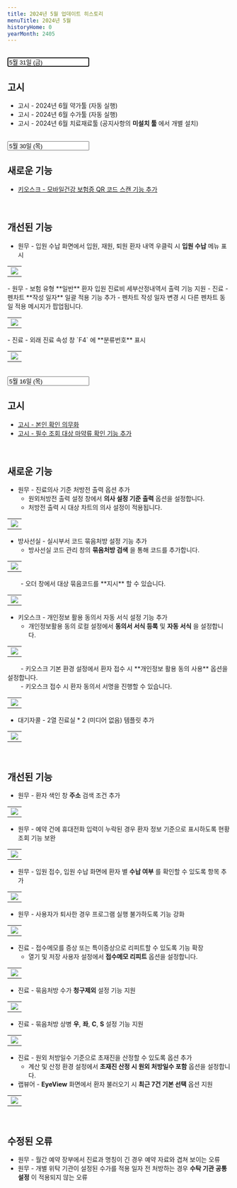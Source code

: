 ```yaml
---
title: 2024년 5월 업데이트 히스토리
menuTitle: 2024년 5월
historyHome: 0
yearMonth: 2405
---
```


<br>

<input type="text" name="t" id="title-input" value="5월 31일 (금)" autofocus readonly>

<br>

## 고시

- 고시 - 2024년 6월 약가툴 (자동 실행)
- 고시 - 2024년 6월 수가툴 (자동 실행)
- 고시 - 2024년 6월 치료재료툴 (공지사항의 **미설치 툴** 에서 개별 설치)

<br>

<input type="text" name="t" id="title-input" value="5월 30일 (목)" autofocus readonly>

<br>

## 새로운 기능

- [키오스크 - 모바일건강 보험증 QR 코드 스캔 기능 추가](/docs/main13/sub24/page9)

<br>

## 개선된 기능

- 원무 - 입원 수납 화면에서 입원, 재원, 퇴원 환자 내역 우클릭 시 **입원 수납** 메뉴 표시
<table class="imgBox">
    <td class="imgBox">
        <a href="/images{{page.url}}/15.png" target="_blank">
            <img class="minCenter" src="/images{{page.url}}/15.png">
        </a>
    </td>
</table>
- 원무 - 보험 유형 **일반** 환자 입원 진료비 세부산정내역서 출력 기능 지원
- 진료 - 펜차트 **작성 일자** 일괄 적용 기능 추가
    - 펜차트 작성 일자 변경 시 다른 펜차트 동일 적용 메시지가 팝업됩니다.
<table class="imgBox">
    <td class="imgBox">
        <a href="/images{{page.url}}/16.png" target="_blank">
            <img class="minCenter" src="/images{{page.url}}/16.png">
        </a>
    </td>
</table>
- 진료 - 외래 진료 속성 창 `F4` 에 **분류번호** 표시
<table class="imgBox">
    <td class="imgBox">
        <a href="/images{{page.url}}/17.png" target="_blank">
            <img class="minCenter" src="/images{{page.url}}/17.png">
        </a>
    </td>
</table>

<br>

<input type="text" name="t" id="title-input" value="5월 16일 (목)" autofocus readonly>

<br>

## 고시

- [고시 - 본인 확인 의무화](/docs/main13/sub24/page9)
- [고시 - 필수 조회 대상 마약류 확인 기능 추가](/docs/main13/sub24/page8)

<br>

## 새로운 기능

- 원무 - 진료의사 기준 처방전 출력 옵션 추가
    - 원외처방전 출력 설정 창에서 **의사 설정 기준 출력** 옵션을 설정합니다.
    - 처방전 출력 시 대상 차트의 의사 설정이 적용됩니다.
<table class="imgBox">
    <td class="imgBox">
        <a href="/images{{page.url}}/1.png" target="_blank">
            <img class="minCenter" src="/images{{page.url}}/1.png">
        </a>
    </td>
</table>

- 방사선실 - 실시부서 코드 묶음처방 설정 기능 추가
    - 방사선실 코드 관리 창의 **묶음처방 검색** 을 통해 코드를 추가합니다.
<table class="imgBox">
    <td class="imgBox">
        <a href="/images{{page.url}}/2.png" target="_blank">
            <img class="minCenter" src="/images{{page.url}}/2.png">
        </a>
    </td>
</table>
<span style="color:#696868; padding-left: 30px;"></span>
    - 오더 창에서 대상 묶음코드를 **지시** 할 수 있습니다.
<table class="imgBox">
    <td class="imgBox">
        <a href="/images{{page.url}}/3.png" target="_blank">
            <img class="minCenter" src="/images{{page.url}}/3.png">
        </a>
    </td>
</table>

- 키오스크 - 개인정보 활용 동의서 자동 서식 설정 기능 추가
    - 개인정보활용 동의 로컬 설정에서 **동의서 서식 등록** 및 **자동 서식** 을 설정합니다.
<table class="imgBox">
    <td class="imgBox">
        <a href="/images{{page.url}}/4.png" target="_blank">
            <img class="minCenter" src="/images{{page.url}}/4.png">
        </a>
    </td>
</table>
<span style="color:#696868; padding-left: 30px;"></span>
    - 키오스크 기본 환경 설정에서 환자 접수 시 **개인정보 활용 동의 사용** 옵션을 설정합니다.
<br><span style="color:#696868; padding-left: 30px;"></span>
    - 키오스크 접수 시 환자 동의서 서명을 진행할 수 있습니다.
<table class="imgBox">
    <td class="imgBox">
        <a href="/images{{page.url}}/5.png" target="_blank">
            <img class="minCenter" src="/images{{page.url}}/5.png">
        </a>
    </td>
</table>  

- 대기자콜 - 2열 진료실 \* 2 (미디어 없음) 템플릿 추가
<table class="imgBox">
    <td class="imgBox">
        <a href="/images{{page.url}}/6.png" target="_blank">
            <img class="minCenter" src="/images{{page.url}}/6.png">
        </a>
    </td>
</table>

<br>

## 개선된 기능

- 원무 - 환자 색인 창 **주소** 검색 조건 추가
<table class="imgBox">
    <td class="imgBox">
        <a href="/images{{page.url}}/7.png" target="_blank">
            <img class="minCenter" src="/images{{page.url}}/7.png">
        </a>
    </td>
</table>
  
- 원무 - 예약 건에 휴대전화 입력이 누락된 경우 환자 정보 기준으로 표시하도록 현황 조회 기능 보완
<table class="imgBox">
    <td class="imgBox">
        <a href="/images{{page.url}}/8.png" target="_blank">
            <img class="minCenter" src="/images{{page.url}}/8.png">
        </a>
    </td>
</table>
  
- 원무 - 입원 접수, 입원 수납 화면에 환자 별 **수납 여부** 를 확인할 수 있도록 항목 추가
<table class="imgBox">
    <td class="imgBox">
        <a href="/images{{page.url}}/9.png" target="_blank">
            <img class="minCenter" src="/images{{page.url}}/9.png">
        </a>
    </td>
</table>

- 원무 - 사용자가 퇴사한 경우 프로그램 실행 불가하도록 기능 강화
<table class="imgBox">
    <td class="imgBox">
        <a href="/images{{page.url}}/14.png" target="_blank">
            <img class="minCenter" src="/images{{page.url}}/14.png">
        </a>
    </td>
</table>

- 진료 - 접수메모를 증상 또는 특이증상으로 리피트할 수 있도록 기능 확장
    - 열기 및 저장 사용자 설정에서 **접수메모 리피트** 옵션을 설정합니다.
<table class="imgBox">
    <td class="imgBox">
        <a href="/images{{page.url}}/10.png" target="_blank">
            <img class="minCenter" src="/images{{page.url}}/10.png">
        </a>
    </td>
</table>

- 진료 - 묶음처방 수가 **청구제외** 설정 기능 지원
<table class="imgBox">
    <td class="imgBox">
        <a href="/images{{page.url}}/11.png" target="_blank">
            <img class="minCenter" src="/images{{page.url}}/11.png">
        </a>
    </td>
</table>

- 진료 - 묶음처방 상병 **우**, **좌**, **C**, **S** 설정 기능 지원
<table class="imgBox">
    <td class="imgBox">
        <a href="/images{{page.url}}/12.png" target="_blank">
            <img class="minCenter" src="/images{{page.url}}/12.png">
        </a>
    </td>
</table>

- 진료 - 원외 처방일수 기준으로 초재진을 산정할 수 있도록 옵션 추가
    - 계산 및 산정 환경 설정에서 **초재진 산정 시 원외 처방일수 포함** 옵션을 설정합니다.
- 랩뷰어 - **EyeView** 화면에서 환자 불러오기 시 **최근 7건 기본 선택** 옵션 지원
<table class="imgBox">
    <td class="imgBox">
        <a href="/images{{page.url}}/13.png" target="_blank">
            <img class="minCenter" src="/images{{page.url}}/13.png">
        </a>
    </td>
</table>
<br>

## 수정된 오류

- 원무 - 월간 예약 장부에서 진료과 명칭이 긴 경우 예약 자료와 겹쳐 보이는 오류
- 원무 - 개별 위탁 기관이 설정된 수가를 적용 일자 전 처방하는 경우 **수탁 기관 공통 설정** 이 적용되지 않는 오류
